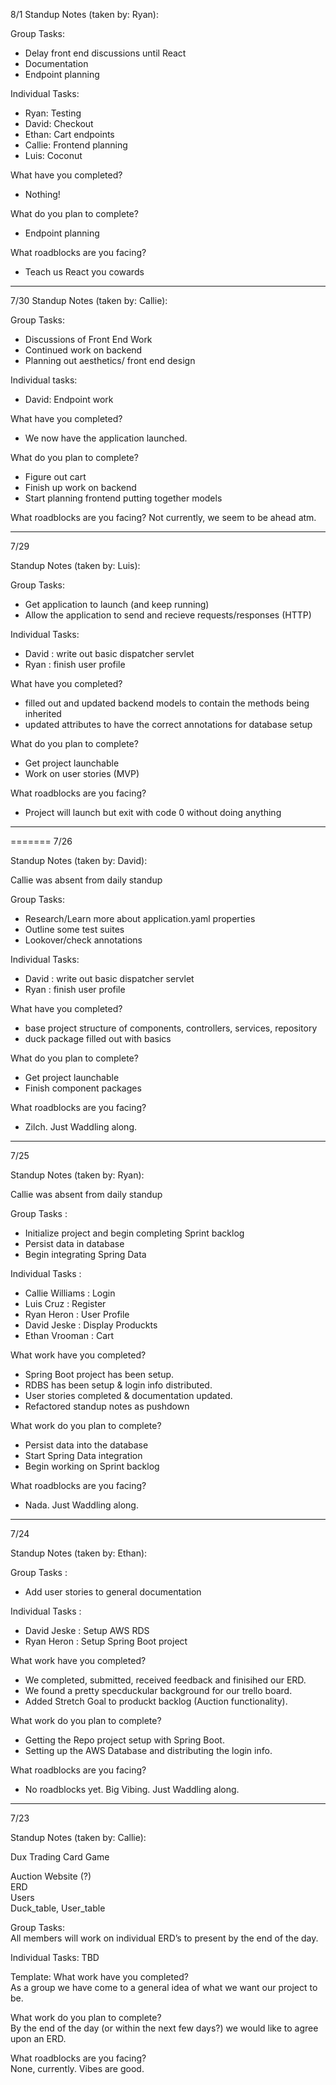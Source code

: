 8/1
Standup Notes (taken by: Ryan):

Group Tasks:
- Delay front end discussions until React
- Documentation
- Endpoint planning

Individual Tasks:
- Ryan: Testing
- David: Checkout
- Ethan: Cart endpoints
- Callie: Frontend planning
- Luis: Coconut

What have you completed?
- Nothing!

What do you plan to complete?
- Endpoint planning

What roadblocks are you facing?
- Teach us React you cowards

-------------------------------------

7/30
Standup Notes (taken by: Callie):

Group Tasks:
- Discussions of Front End Work
- Continued work on backend
- Planning out aesthetics/ front end design

Individual tasks:
- David: Endpoint work

What have you completed? 
- We now have the application launched.

What do you plan to complete?
- Figure out cart
- Finish up work on backend
- Start planning frontend putting together models

What roadblocks are you facing?
Not currently, we seem to be ahead atm. 

-------------------------------------
7/29

Standup Notes (taken by: Luis):

Group Tasks:
- Get application to launch (and keep running)
- Allow the application to send and recieve requests/responses (HTTP)

Individual Tasks:
- David : write out basic dispatcher servlet
- Ryan : finish user profile

What have you completed?
- filled out and updated backend models to contain the methods being inherited
- updated attributes to have the correct annotations for database setup

What do you plan to complete?
- Get project launchable
- Work on user stories (MVP)

What roadblocks are you facing?
- Project will launch but exit with code 0 without doing anything

--------------------------------------

=======
7/26

Standup Notes (taken by: David):

Callie was absent from daily standup

Group Tasks:
- Research/Learn more about application.yaml properties
- Outline some test suites
- Lookover/check annotations

Individual Tasks:
- David : write out basic dispatcher servlet
- Ryan : finish user profile

What have you completed?
- base project structure of components, controllers, services, repository
- duck package filled out with basics 

What do you plan to complete?
- Get project launchable
- Finish component packages

What roadblocks are you facing?
- Zilch. Just Waddling along.

--------------------------------------

7/25

Standup Notes (taken by: Ryan):

Callie was absent from daily standup

Group Tasks :
- Initialize project and begin completing Sprint backlog
- Persist data in database
- Begin integrating Spring Data

Individual Tasks :
- Callie Williams : Login
- Luis Cruz : Register
- Ryan Heron : User Profile
- David Jeske : Display Produckts
- Ethan Vrooman : Cart

What work have you completed?
- Spring Boot project has been setup.
- RDBS has been setup & login info distributed.
- User stories completed & documentation updated.
- Refactored standup notes as pushdown

What work do you plan to complete?
- Persist data into the database
- Start Spring Data integration
- Begin working on Sprint backlog

What roadblocks are you facing?
- Nada. Just Waddling along.

--------------------------------------

7/24

Standup Notes (taken by: Ethan):

Group Tasks :
- Add user stories to general documentation

Individual Tasks :
- David Jeske : Setup AWS RDS
- Ryan Heron : Setup Spring Boot project

What work have you completed?
- We completed, submitted, received feedback and finisihed our ERD.
- We found a pretty specduckular background for our trello board.
- Added Stretch Goal to produckt backlog (Auction functionality).

What work do you plan to complete?
- Getting the Repo project setup with Spring Boot.
- Setting up the AWS Database and distributing the login info.

What roadblocks are you facing?
- No roadblocks yet. Big Vibing. Just Waddling along.

--------------------------------------

7/23

Standup Notes (taken by: Callie):

Dux Trading Card Game  

Auction Website (?)  
ERD  
Users  
Duck_table, User_table  

Group Tasks:  
All members will work on individual ERD’s to present by the end of the day.

Individual Tasks: TBD

Template:
What work have you completed?  
As a group we have come to a general idea of what we want our project to be. 

What work do you plan to complete?  
By the end of the day (or within the next few days?) we would like to agree upon an ERD.  

What roadblocks are you facing?  
None, currently. Vibes are good.



